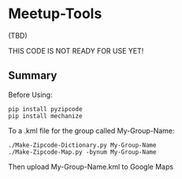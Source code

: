 # Meetup-Tools

(TBD)

THIS CODE IS NOT READY FOR USE YET!


<h2>Summary</h2>

Before Using:
```
pip install pyzipcode
pip install mechanize
```

To a .kml file for the group called My-Group-Name:
```
./Make-Zipcode-Dictionary.py My-Group-Name
./Make-Zipcode-Map.py -bynum My-Group-Name
```
Then upload My-Group-Name.kml to Google Maps
